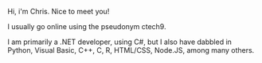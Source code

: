 Hi, i'm Chris. Nice to meet you!

I usually go online using the pseudonym ctech9.

I am primarily a .NET developer, using C#, but I also have dabbled in Python, Visual Basic, C++, C, R, HTML/CSS, Node.JS, among many others.
